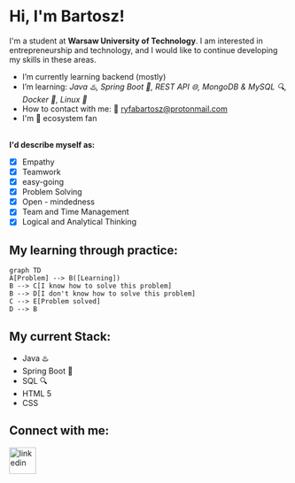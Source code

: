 # Hi, I'm Bartosz!

I'm a student at **Warsaw University of Technology**. I am interested in entrepreneurship and technology, and I would like to continue developing my skills in these areas. 
- I’m currently learning backend (mostly)
- I’m learning: *Java ♨️, Spring Boot 🚀, REST API 🌐, MongoDB & MySQL 🔍, Docker 🐳, Linux 🐧*
- How to contact with me: 📩 ryfabartosz@protonmail.com
- I'm 🍎 ecosystem fan

<br> **I'd describe myself as:**
 - [x] Empathy
 - [x] Teamwork
 - [x]  easy-going
 - [x] Problem Solving
 - [x] Open - mindedness
 - [x] Team and Time Management
 - [x] Logical and Analytical Thinking

## My learning through practice:

```mermaid
graph TD
A[Problem] --> B([Learning])
B --> C[I know how to solve this problem]
B --> D[I don't know how to solve this problem]
C --> E[Problem solved]
D --> B
```

## My current Stack:
- Java ♨️
- Spring Boot 🚀
- SQL 🔍
- HTML 5
- CSS
  
## Connect with me:
[<img width="48" height="48" src="https://img.icons8.com/fluency/48/linkedin.png" alt="linkedin"/>](https://github.com/yourusername)

